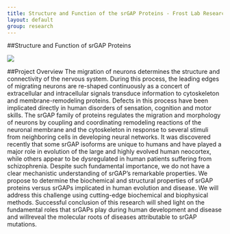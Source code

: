 ```yaml
---
title: Structure and Function of the srGAP Proteins - Frost Lab Research
layout: default
group: research
---
```


##Structure and Function of srGAP Proteins

<img class="responsive-img" src="{{site.baseurl}}/static/img/research/bsf.jpg"/>

##Project Overview
The migration of neurons determines the structure and connectivity of the nervous system. During this process, the leading edges of migrating neurons are re-shaped continuously as a concert of extracellular and intracellular signals transduce information to cytoskeleton and membrane-remodeling proteins. Defects in this process have been implicated directly in human disorders of sensation, cognition and motor skills.  The srGAP family of proteins regulates the migration and morphology of neurons by coupling and coordinating remodeling reactions of the neuronal membrane and the cytoskeleton in response to several stimuli from neighboring cells in developing neural networks. It was discovered recently that some srGAP isoforms are unique to humans and have played a major role in evolution of the large and highly evolved human neocortex, while others appear to be dysregulated in human patients suffering from schizophrenia. Despite such fundamental importance, we do not have a clear mechanistic understanding of srGAP’s remarkable properties. We propose to determine the biochemical and structural properties of srGAP proteins versus srGAPs implicated in human evolution and disease. We will address this challenge using cutting-edge biochemical and biophysical methods. Successful conclusion of this research will shed light on the fundamental roles that srGAPs play during human development and disease and willreveal the molecular roots of diseases attributable to srGAP mutations.
